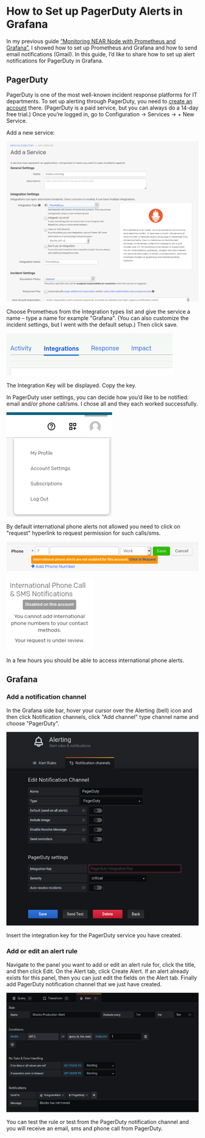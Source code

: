
# How to Set up PagerDuty Alerts in Grafana

In my previous guide [“Monitoring NEAR Node with Prometheus and Grafana”](https://github.com/masknetgoal634/near-prometheus-exporter/blob/master/guide/GUIDE.md), I showed how to set up Prometheus and Grafana and how to send email notifications (Gmail). In this guide, I’d like to share how to set up alert notifications for PagerDuty in Grafana.

## PagerDuty

PagerDuty is one of the most well-known incident response platforms for IT departments. To set up alerting through PagerDuty, you need to [create an account](https://www.pagerduty.com/sign-up/) there. (PagerDuty is a paid service, but you can always do a 14-day free trial.) Once you’re logged in, go to Configuration -> Services -> + New  Service.

Add a new service:

![](https://raw.githubusercontent.com/masknetgoal634/StakeWarsGuides/master/img/monitor_uptime_new_service.png)

Choose Prometheus from the Integration types list and give the service a name – type a name for example "Grafana". (You can also customize the incident settings, but I went with the default setup.) Then click save.

![](https://raw.githubusercontent.com/masknetgoal634/StakeWarsGuides/master/img/monitor_uptime_intergations.png)

The Integration Key will be displayed. Copy the key.

In PagerDuty user settings, you can decide how you’d like to be notified: email and/or phone call/sms. I chose all and they each worked successfully.

![](https://raw.githubusercontent.com/masknetgoal634/StakeWarsGuides/master/img/monitor_uptime_profile.png)

By default international phone alerts not allowed you need to click on "request" hyperlink to request permission for such calls/sms.

![](https://raw.githubusercontent.com/masknetgoal634/StakeWarsGuides/master/img/monitor_uptime_click_request.png)

![](https://raw.githubusercontent.com/masknetgoal634/StakeWarsGuides/master/img/monitor_uptime_under_review.png)

In a few hours you should be able to access international phone alerts.

## Grafana

### Add a notification channel

In the Grafana side bar, hover your cursor over the Alerting (bell) icon and then click Notification channels, click "Add channel" type channel name and choose "PagerDuty".

![](https://raw.githubusercontent.com/masknetgoal634/StakeWarsGuides/master/img/monitor_uptime_new_channel.png)

Insert the integration key for the PagerDuty service you have created.

### Add or edit an alert rule

Navigate to the panel you want to add or edit an alert rule for, click the title, and then click Edit. On the Alert tab, click Create Alert. If an alert already exists for this panel, then you can just edit the fields on the Alert tab. Finally add PagerDuty notification channel that we just have created.


![](https://raw.githubusercontent.com/masknetgoal634/StakeWarsGuides/master/img/monitor_uptime_alert_rule.png)

You can test the rule or test from the PagerDuty notification channel and you will receive an email, sms and phone call from PagerDuty.

